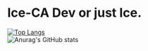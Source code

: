 # Ice-CA Dev or just Ice.

[![Top Langs](https://github-readme-stats.vercel.app/api/top-langs/?username=Ice-CA&theme=dracula)](https://github.com/anuraghazra/github-readme-stats)<br/>
![Anurag's GitHub stats](https://github-readme-stats.vercel.app/api?username=Ice-CA&hide=contribs,prs&theme=dracula)
